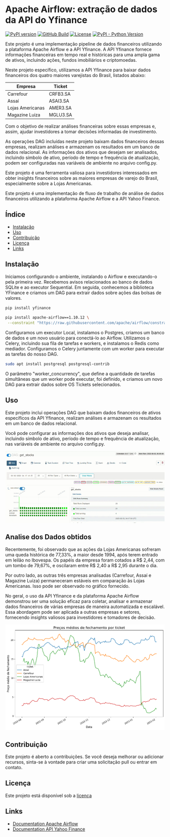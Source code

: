 # Apache Airflow: extração de dados da API do Yfinance  

[![PyPI version](https://badge.fury.io/py/apache-airflow.svg)](https://badge.fury.io/py/apache-airflow)
[![GitHub Build](https://github.com/apache/airflow/workflows/CI%20Build/badge.svg)](https://github.com/apache/airflow/actions)
[![License](http://img.shields.io/:license-Apache%202-blue.svg)](http://www.apache.org/licenses/LICENSE-2.0.txt)
[![PyPI - Python Version](https://img.shields.io/pypi/pyversions/apache-airflow.svg)](https://pypi.org/project/apache-airflow/)

Este projeto é uma implementação pipeline de dados financeiros utilizando a plataforma Apache Airflow e a API Yfinance. A API Yfinance fornece informações financeiras em tempo real e históricas para uma ampla gama de ativos, incluindo ações, fundos imobiliários e criptomoedas.

Neste projeto específico, utilizamos a API Yfinance para baixar dados financeiros dos quatro maiores varejistas do Brasil, listados abaixo:

    
| Empresa      | Ticket         |
| ------------ | -------------- |
| Carrefour    | CRFB3.SA       |
| Assaí        | ASAI3.SA       |
| Lojas Americanas    | AMER3.SA       |
| Magazine Luiza        | MGLU3.SA       |

Com o objetivo de realizar análises financeiras sobre essas empresas e, assim, ajudar investidores a tomar decisões informadas de investimento.

As operações DAG incluídas neste projeto baixam dados financeiros dessas empresas, realizam análises e armazenam os resultados em um banco de dados relacional. As informações dos ativos que desejam ser analisados, incluindo símbolo de ativo, período de tempo e frequência de atualização, podem ser configuradas nas variáveis de ambiente no arquivo config.py.

Este projeto é uma ferramenta valiosa para investidores interessados em obter insights financeiros sobre as maiores empresas de varejo do Brasil, especialmente sobre a Lojas Americanas.

Este projeto é uma implementação de fluxo de trabalho de análise de dados financeiros utilizando a plataforma Apache Airflow e a API Yahoo Finance.

## Índice

- [Instalação](#instalação)
- [Uso](#uso)
- [Contribuição](#contribuição)
- [Licença](#licença)
- [Links](#links)


## Instalação

Iniciamos configurando o ambiente, instalando o Airflow e executando-o pela primeira vez. Recebemos avisos relacionados ao banco de dados SQLite e ao executor Sequential. Em seguida, conhecemos a biblioteca YFinance e criamos um DAG para extrair dados sobre ações das bolsas de valores.

```bash
pip install yfinance
```

```bash
pip install apache-airflow==1.10.12 \
 --constraint "https://raw.githubusercontent.com/apache/airflow/constraints-1.10.12/constraints-3.7.txt"
```

Configuramos um executor Local, instalamos o Postgres, criamos um banco de dados e um novo usuário para conectá-lo ao Airflow. Utilizamos o Celery, incluindo sua fila de tarefas e workers, e instalamos o Redis como mediador. Configuramos o Celery juntamente com um worker para executar as tarefas do nosso DAG.


```bash
sudo apt install postgresql postgresql-contrib
```

O parâmetro "worker_concurrency", que define a quantidade de tarefas simultâneas que um worker pode executar, foi definido, e criamos um novo DAG para extrair dados sobre OS Tickets selecionados.

## Uso

Este projeto inclui operações DAG que baixam dados financeiros de ativos específicos da API Yfinance, realizam análises e armazenam os resultados em um banco de dados relacional.

Você pode configurar as informações dos ativos que deseja analisar, incluindo símbolo de ativo, período de tempo e frequência de atualização, nas variáveis de ambiente no arquivo config.py.

![](img/airflow.pipeline.gif)

## Analise dos Dados obtidos 

Recentemente, foi observado que as ações da Lojas Americanas sofreram uma queda histórica de 77,33%, a maior desde 1994, após terem entrado em leilão no Ibovespa. Os papéis da empresa foram cotados a R$ 2,44, com um tombo de 79,67%, e oscilaram entre R$ 2,40 a R$ 2,95 durante o dia.

Por outro lado, as outras três empresas analisadas (Carrefour, Assaí e Magazine Luiza) permaneceram estáveis em comparação às Lojas Americanas. Isso pode ser observado no gráfico fornecido.

No geral, o uso da API Yfinance e da plataforma Apache Airflow demonstrou ser uma solução eficaz para coletar, analisar e armazenar dados financeiros de várias empresas de maneira automatizada e escalável. Essa abordagem pode ser aplicada a outras empresas e setores, fornecendo insights valiosos para investidores e tomadores de decisão.

![](img/output.png)


## Contribuição

Este projeto é aberto a contribuições. Se você deseja melhorar ou adicionar recursos, sinta-se à vontade para criar uma solicitação pull ou entrar em contato.

## Licença

Este projeto está disponível sob a [licença](https://www.apache.org/licenses/LICENSE-2.0)

## Links

- [Documentation Apache Airflow](https://airflow.apache.org/docs/stable/)
- [Documentation API Yahoo Finance](https://python-yahoofinance.readthedocs.io/en/latest/)
